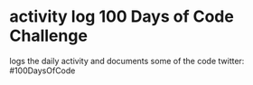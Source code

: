 # activity log 100 Days of Code Challenge
logs the daily activity and documents some of the code
twitter: #100DaysOfCode 

